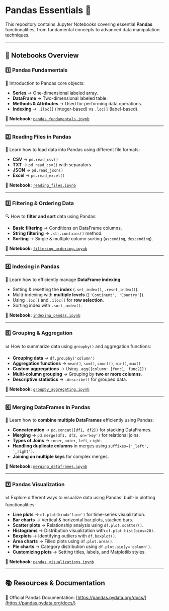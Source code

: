 # **Pandas Essentials** 🐼  

This repository contains Jupyter Notebooks covering essential **Pandas** functionalities, from fundamental concepts to advanced data manipulation techniques.  

---

## 📌 **Notebooks Overview**  

### **1️⃣ Pandas Fundamentals**  
🔹 Introduction to Pandas core objects:  
- **Series** → One-dimensional labeled array.  
- **DataFrame** → Two-dimensional labeled table.  
- **Methods & Attributes** → Used for performing data operations.  
- **Indexing** → `.iloc[]` (integer-based) vs `.loc[]` (label-based).  

📄 **Notebook:** [`pandas_fundamentals.ipynb`](https://github.com/ayaelsaoudi1/Pandas-Essentials/blob/main/pandas%20fundamentals.ipynb)

---

### **2️⃣ Reading Files in Pandas**  
📂 Learn how to load data into Pandas using different file formats:  
- **CSV** → `pd.read_csv()`  
- **TXT** → `pd.read_csv()` with separators  
- **JSON** → `pd.read_json()`  
- **Excel** → `pd.read_excel()`  

📄 **Notebook:** [`reading_files.ipynb`](https://github.com/ayaelsaoudi1/Pandas-Essentials/blob/main/1-%20Reading%20Files%20in%20Pandas.ipynb)

---

### **3️⃣ Filtering & Ordering Data**  
🔍 How to **filter and sort** data using Pandas:  
- **Basic filtering** → Conditions on DataFrame columns.  
- **String filtering** → `.str.contains()` method.  
- **Sorting** → Single & multiple column sorting (`ascending`, `descending`).  

📄 **Notebook:** [`filtering_ordering.ipynb`](https://github.com/ayaelsaoudi1/Pandas-Essentials/blob/main/2-%20Filtering%20and%20Ordering%20in%20Pandas.ipynb)

---

### **4️⃣ Indexing in Pandas**  
📑 Learn how to efficiently manage **DataFrame indexing**:  
- Setting & resetting the **index** (`.set_index()`, `.reset_index()`).  
- Multi-indexing with **multiple levels** (`['Continent', 'Country']`).  
- Using `.loc[]` and `.iloc[]` for **row selection**.  
- Sorting index with `.sort_index()`.  

📄 **Notebook:** [`indexing_pandas.ipynb`](https://github.com/ayaelsaoudi1/Pandas-Essentials/blob/main/3-%20Indexing%20in%20Pandas.ipynb)

---

### **5️⃣ Grouping & Aggregation**  
📊 How to summarize data using `groupby()` and aggregation functions:  
- **Grouping data** → `df.groupby('column')`  
- **Aggregation functions** → `mean()`, `sum()`, `count()`, `min()`, `max()`  
- **Custom aggregations** → Using `.agg({column: [func1, func2]})`.  
- **Multi-column grouping** → Grouping by **two or more columns**.  
- **Descriptive statistics** → `.describe()` for grouped data.  

📄 **Notebook:** [`groupby_aggregating.ipynb`](https://github.com/ayaelsaoudi1/Pandas-Essentials/blob/main/4-%20Group%20by%20and%20Aggregating.ipynb)

---

### **6️⃣ Merging DataFrames in Pandas**  
🔗 Learn how to **combine multiple DataFrames** efficiently using Pandas:  
- **Concatenation** → `pd.concat([df1, df2])` for stacking DataFrames.  
- **Merging** → `pd.merge(df1, df2, on='key')` for relational joins.  
- **Types of Joins** → `inner`, `outer`, `left`, `right`.  
- **Handling duplicate columns** in merges using `suffixes=('_left', '_right')`.  
- **Joining on multiple keys** for complex merges.  

📄 **Notebook:** [`merging_dataframes.ipynb`](https://github.com/ayaelsaoudi1/Pandas-Essentials/blob/main/5-%20Merging%20DataFrames%20in%20Pandas.ipynb)

---

### **7️⃣ Pandas Visualization**  
📊 Explore different ways to visualize data using Pandas' built-in plotting functionalities:  
- **Line plots** → `df.plot(kind='line')` for time-series visualization.  
- **Bar charts** → Vertical & horizontal bar plots, stacked bars.  
- **Scatter plots** → Relationship analysis using `df.plot.scatter()`.  
- **Histograms** → Distribution visualization with `df.plot.hist(bins=20)`.  
- **Boxplots** → Identifying outliers with `df.boxplot()`.  
- **Area charts** → Filled plots using `df.plot.area()`.  
- **Pie charts** → Category distribution using `df.plot.pie(y='column')`.  
- **Customizing plots** → Setting titles, labels, and Matplotlib styles.  

📄 **Notebook:** [`pandas_visualizations.ipynb`](https://github.com/ayaelsaoudi1/Pandas-Essentials/blob/main/6-%20Pandas%20Visualization.ipynb)

---

## 📚 **Resources & Documentation**  
🔗 Official Pandas Documentation: [https://pandas.pydata.org/docs/](https://pandas.pydata.org/docs/)  

